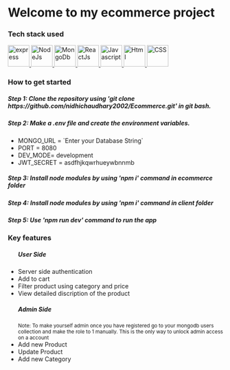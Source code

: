   <h1>Welcome to my ecommerce project</h1>
  <div><h3>Tech stack used</h3>
   <a href="https://expressjs.com" target="_blank"> <img src="https://www.vectorlogo.zone/logos/expressjs/expressjs-ar21.svg" alt="express" width="50" height="50"/> </a> 
    <a href="https://nodejs.org/en" target="_blank"><img src="https://cdn-icons-png.flaticon.com/512/919/919825.png" alt="NodeJs" width="50" height="50"/> </a> 
    <a href="https://www.mongodb.com/" target="_blank"><img src="https://w7.pngwing.com/pngs/956/695/png-transparent-mongodb-original-wordmark-logo-icon-thumbnail.png" alt="MongoDb" width="50" height="50"/> </a> 
    <a href="https://legacy.reactjs.org/docs/getting-started.html" target="_blank"><img src="https://miro.medium.com/v2/resize:fit:1200/1*jDIj2SKAE-Bp32owLoHDjw.png" alt="ReactJs" width="50" height="50"/> </a> 
     <a href="https://developer.mozilla.org/en-US/docs/Web/JavaScript" target="_blank"><img src="https://upload.wikimedia.org/wikipedia/commons/thumb/6/6a/JavaScript-logo.png/768px-JavaScript-logo.png" alt="Javascript" width="50" height="50"/> </a> 
      <a href="https://www.w3schools.com/html/" target="_blank"><img src="https://play-lh.googleusercontent.com/RslBy1o2NEBYUdRjQtUqLbN-ZM2hpks1mHPMiHMrpAuLqxeBPcFSAjo65nQHbTA53YYn" alt="Html" width="50" height="50"/> </a> 
       <a href="https://www.w3schools.com/css/" target="_blank"><img src="https://static.javatpoint.com/fullformpages/images/css.png" alt="CSS" width="50" height="50"/> </a> 
    
  </div>
    <div>
      <h3>How to get started</h3>
      <h5>
        Step 1: Clone the repository using 'git clone
        https://github.com/nidhichaudhary2002/Ecommerce.git' in git bash.
      </h5>
      <h5>Step 2: Make a .env file and create the environment variables.</h5>
      <ul>
        <li>MONGO_URL = `Enter your Database String`</li>
        <li>PORT = 8080</li>
        <li>DEV_MODE= development</li>
        <li>JWT_SECRET = asdfhjkqwrhueywbnnmb</li>
      </ul>
      <h5>
        Step 3: Install node modules by using 'npm i' command in ecommerce
        folder
      </h5>
      <h5>
        Step 4: Install node modules by using 'npm i' command in client folder
      </h5>
      <h5>Step 5: Use 'npm run dev' command to run the app</h5>
    </div>
    <div>
      <h3>Key features</h3>
      <ul>
        <h5>User Side</h5>
        <li>Server side authentication</li>
        <li>Add to cart</li>
        <li>Filter product using category and price</li>
        <li>View detailed discription of the product</li>
      </ul>
      <ul>
        <h5>Admin Side</h5>
        <small>Note: To make yourself admin once you have registered go to your mongodb users collection and make the role to 1 manually. This is the only way to unlock admin access on a account</small>
        <li>Add new Product</li>
        <li>Update Product</li>
        <li>Add new Category</li>
      </ul>
    </div>
